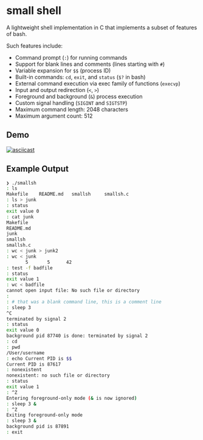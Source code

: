 # small shell

A lightweight shell implementation in C that implements a subset of features of bash.  

Such features include:
- Command prompt (`:`) for running commands
- Support for blank lines and comments (lines starting with `#`)
- Variable expansion for `$$` (process ID)
- Built-in commands: `cd`, `exit`, and `status` (`$?` in bash)
- External command execution via exec family of functions (`execvp`)
- Input and output redirection (`<`, `>`)
- Foreground and background (`&`) process execution
- Custom signal handling (`SIGINT` and `SIGTSTP`)
- Maximum command length: 2048 characters
- Maximum argument count: 512

## Demo

[![asciicast](https://asciinema.org/a/5u1pndjgIQ0e1CbZdyldZPLrP.svg)](https://asciinema.org/a/5u1pndjgIQ0e1CbZdyldZPLrP)

## Example Output

```bash
❯ ./smallsh
: ls
Makefile	README.md	smallsh		smallsh.c
: ls > junk
: status
exit value 0
: cat junk
Makefile
README.md
junk
smallsh
smallsh.c
: wc < junk > junk2
: wc < junk
       5       5      42
: test -f badfile
: status
exit value 1
: wc < badfile
cannot open input file: No such file or directory
:
: # that was a blank command line, this is a comment line
: sleep 3
^C
terminated by signal 2
: status
exit value 0
background pid 87740 is done: terminated by signal 2
: cd
: pwd
/User/username
: echo Current PID is $$
Current PID is 87617
: nonexistent
nonexistent: no such file or directory
: status
exit value 1
: ^Z
Entering foreground-only mode (& is now ignored)
: sleep 3 &
: ^Z
Exiting foreground-only mode
: sleep 3 &
background pid is 87891
: exit
```